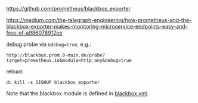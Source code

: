https://github.com/prometheus/blackbox_exporter

https://medium.com/the-telegraph-engineering/how-prometheus-and-the-blackbox-exporter-makes-monitoring-microservice-endpoints-easy-and-free-of-a986078912ee

debug probe via `&debug=true`, e.g.:
```
http://blackbox.prom.0-main.de/probe?target=prometheus.io&module=http_any&debug=true
```

reload:
```
dc kill -s SIGHUP blackbox_exporter
```

Note that the blackbox module is defined in [blackbox.yml](./blackbox.yml).
